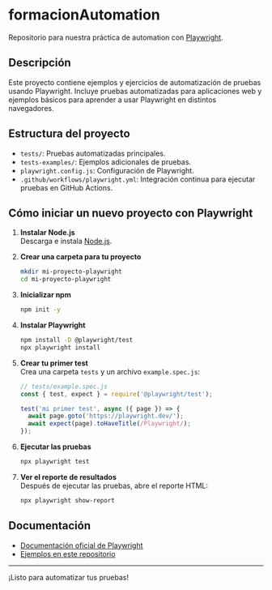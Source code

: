 # formacionAutomation

Repositorio para nuestra práctica de automation con [Playwright](https://playwright.dev/).

## Descripción

Este proyecto contiene ejemplos y ejercicios de automatización de pruebas usando Playwright. Incluye pruebas automatizadas para aplicaciones web y ejemplos básicos para aprender a usar Playwright en distintos navegadores.

## Estructura del proyecto

- `tests/`: Pruebas automatizadas principales.
- `tests-examples/`: Ejemplos adicionales de pruebas.
- `playwright.config.js`: Configuración de Playwright.
- `.github/workflows/playwright.yml`: Integración continua para ejecutar pruebas en GitHub Actions.

## Cómo iniciar un nuevo proyecto con Playwright

1. **Instalar Node.js**  
   Descarga e instala [Node.js](https://nodejs.org/).

2. **Crear una carpeta para tu proyecto**  
   ```sh
   mkdir mi-proyecto-playwright
   cd mi-proyecto-playwright
   ```

3. **Inicializar npm**  
   ```sh
   npm init -y
   ```

4. **Instalar Playwright**  
   ```sh
   npm install -D @playwright/test
   npx playwright install
   ```

5. **Crear tu primer test**  
   Crea una carpeta `tests` y un archivo `example.spec.js`:
   ```js
   // tests/example.spec.js
   const { test, expect } = require('@playwright/test');

   test('mi primer test', async ({ page }) => {
     await page.goto('https://playwright.dev/');
     await expect(page).toHaveTitle(/Playwright/);
   });
   ```

6. **Ejecutar las pruebas**  
   ```sh
   npx playwright test
   ```

7. **Ver el reporte de resultados**  
   Después de ejecutar las pruebas, abre el reporte HTML:
   ```sh
   npx playwright show-report
   ```

## Documentación

- [Documentación oficial de Playwright](https://playwright.dev/docs/intro)
- [Ejemplos en este repositorio](./tests/example.spec.js)

---

¡Listo para automatizar tus pruebas!
